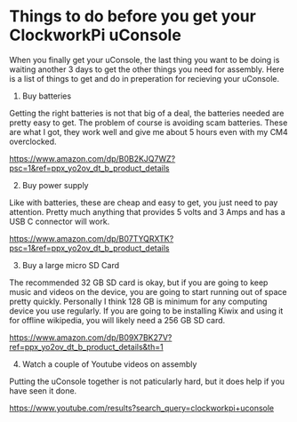 # Things to do before you get your ClockworkPi uConsole

When you finally get your uConsole, the last thing you want to be doing is waiting another 3 days to get the other things you need for assembly. Here is a list of things to get and do in preperation for recieving your uConsole.

1. Buy batteries

Getting the right batteries is not that big of a deal, the batteries needed  are pretty easy to get. The problem of course is avoiding scam batteries. These are what I got, they work well and give me about 5 hours even with my CM4 overclocked.

https://www.amazon.com/dp/B0B2KJQ7WZ?psc=1&ref=ppx_yo2ov_dt_b_product_details

2. Buy power supply

Like with batteries, these are cheap and easy to get, you just need to pay attention. Pretty much anything that provides 5 volts and 3 Amps and has a USB C connector will work.

https://www.amazon.com/dp/B07TYQRXTK?psc=1&ref=ppx_yo2ov_dt_b_product_details

3. Buy a large micro SD Card

The recommended 32 GB SD card is okay, but if you are going to keep music and videos on the device, you are going to start running out of space pretty quickly. Personally I think 128 GB is minimum for any computing device you use regularly. If you are going to be installing  Kiwix and using it for offline wikipedia, you will likely need a 256 GB SD card.

https://www.amazon.com/dp/B09X7BK27V?ref=ppx_yo2ov_dt_b_product_details&th=1


4. Watch a couple of Youtube videos on assembly

Putting the uConsole together is not paticularly hard, but it does help if you have seen it done.

https://www.youtube.com/results?search_query=clockworkpi+uconsole


